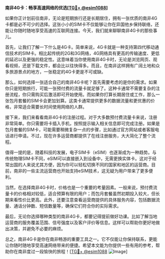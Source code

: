 **南非4G卡：畅享高速网络的优选[[TG💪+ @esim1088](https://t.me/s/esim1088)]**

如果你正计划前往南非，无论是短期旅行还是长期居住，拥有一张优质的南非4G卡都是必不可少的选择。这张小小的SIM卡不仅能够让你在异国他乡保持联络，还能让你随时随地享受高速的互联网连接。今天，我们就来聊聊南非4G卡的那些事儿。

首先，让我们了解一下什么是4G卡。简单来说，4G卡就是一种支持第四代移动通信技术的SIM卡。相比起传统的2G和3G网络，4G网络具有更高的传输速度、更低的延迟以及更强的稳定性。这意味着当你使用南非4G卡时，无论是浏览网页、观看视频，还是下载文件，都会比以往快得多。而且，在南非这样拥有广阔土地和众多旅游景点的地方，一张稳定的4G卡更是不可或缺。

那么，如何选择一张适合自己的南非4G卡呢？首先需要考虑的是你的需求。如果你只是短期旅行，可能一张预付费的流量卡就足够了。这种卡通常不需要复杂的注册流程，你只需购买后激活即可开始使用。而如果你打算长期居住或工作，那么一张包月套餐的SIM卡会更加划算。这类卡通常提供更多的数据流量和更优惠的价格，非常适合需要长时间使用网络的人群。

接下来，我们来看看南非4G卡的注册过程。对于大多数预付费流量卡来说，注册非常简单。你只需要将卡插入手机，按照提示输入相关信息即可完成注册。如果是包月套餐的SIM卡，可能需要稍微复杂一点的步骤，比如通过官方网站或者客服电话进行申请。不过，现在许多运营商都提供了在线注册服务，大大简化了整个流程。

值得一提的是，随着科技的发展，电子SIM卡（eSIM）也逐渐成为一种趋势。与传统物理SIM卡不同，eSIM可以直接嵌入到设备中，无需更换实体卡。这对于经常出国的人来说尤其方便，因为你可以轻松切换不同的国家和地区的运营商。目前，南非的一些主流运营商也开始支持eSIM技术，这无疑为用户带来了更多便利。

当然，在选择南非4G卡时，价格也是一个重要的考量因素。一般来说，预付费流量卡的价格相对较低，适合预算有限的用户；而包月套餐虽然初期投入较大，但长期来看性价比更高。此外，还要注意查看运营商提供的具体服务内容，包括数据流量、通话分钟数、短信数量等，确保它们符合你的实际需求。

最后，无论你选择哪种类型的南非4G卡，都要记得提前做好功课。比如了解当地运营商的服务覆盖范围、信号强度以及客户评价等信息。这样可以帮助你更好地做出决策，并避免不必要的麻烦。

总之，南非4G卡是你在南非畅游的重要工具之一。它不仅能让你保持联系，更能让你随时随地享受高速网络带来的便捷。希望本文能为你提供一些有用的参考，帮助你在南非度过一段愉快的旅程！[[TG💪+ @esim1088](https://t.me/s/esim1088) ![Image](https://i.postimg.cc/4NQfJmqS/Snipaste-2025-05-13-00-14-12.png)]